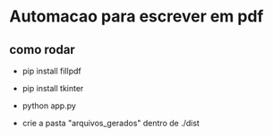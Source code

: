 # Automacao para escrever em pdf
## como rodar
- pip install fillpdf
- pip install tkinter
- python app.py

- crie a pasta "arquivos_gerados" dentro de ./dist
